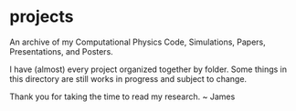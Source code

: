 # projects
An archive of my Computational Physics Code, Simulations, Papers, Presentations, and Posters.

I have (almost) every project organized together by folder. Some things in this directory are still works in progress and subject to change.

Thank you for taking the time to read my research.
~ James
